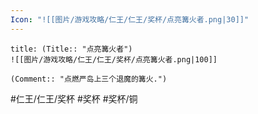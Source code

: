 ```yaml
---
Icon: "![[图片/游戏攻略/仁王/仁王/奖杯/点亮篝火者.png|30]]"
---
```

```ad-common-bronze-trophy
title: (Title:: "点亮篝火者")
![[图片/游戏攻略/仁王/仁王/奖杯/点亮篝火者.png|100]]

(Comment:: "点燃严岛上三个退魔的篝火.")
```

#仁王/仁王/奖杯 #奖杯 #奖杯/铜
